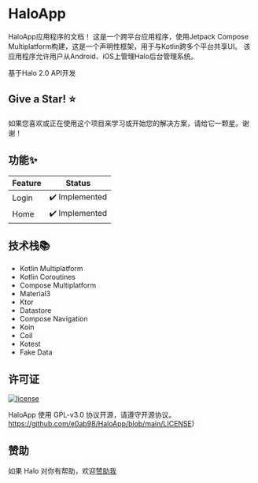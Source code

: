 # HaloApp
HaloApp应用程序的文档！
这是一个跨平台应用程序，使用Jetpack Compose Multiplatform构建，这是一个声明性框架，用于与Kotlin跨多个平台共享UI。
该应用程序允许用户从Android、iOS上管理Halo后台管理系统。

基于Halo 2.0 API开发

## Give a Star! ⭐
如果您喜欢或正在使用这个项目来学习或开始您的解决方案，请给它一颗星。谢谢！

## 功能✨

| Feature | Status        |
| ------- | ------------- |
| Login   | ✔️ Implemented |
| Home    | ✔️ Implemented |

## 技术栈📚

- Kotlin Multiplatform
- Kotlin Coroutines
- Compose Multiplatform
- Material3
- Ktor
- Datastore
- Compose Navigation
- Koin
- Coil
- Kotest
- Fake Data

## 许可证

[![license](https://img.shields.io/github/license/e9ab98/HaloApp)](https://github.com/e0ab98/HaloApp/blob/main/LICENSE)


HaloApp 使用 GPL-v3.0 协议开源，请遵守开源协议。https://github.com/e0ab98/HaloApp/blob/main/LICENSE)

## 赞助

如果 Halo 对你有帮助，欢迎[赞助我](https://afdian.net/a/e9ab98)
